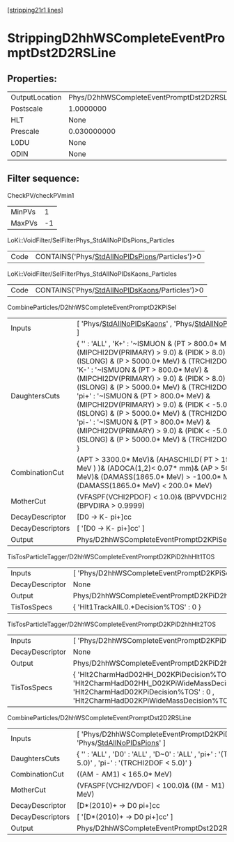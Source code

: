 [[stripping21r1 lines]](./stripping21r1-index)

# StrippingD2hhWSCompleteEventPromptDst2D2RSLine

## Properties:

|                |                                                      |
|----------------|------------------------------------------------------|
| OutputLocation | Phys/D2hhWSCompleteEventPromptDst2D2RSLine/Particles |
| Postscale      | 1.0000000                                            |
| HLT            | None                                                 |
| Prescale       | 0.030000000                                          |
| L0DU           | None                                                 |
| ODIN           | None                                                 |

## Filter sequence:

CheckPV/checkPVmin1

|        |     |
|--------|-----|
| MinPVs | 1   |
| MaxPVs | -1  |

LoKi::VoidFilter/SelFilterPhys_StdAllNoPIDsPions_Particles

|      |                                                                                                      |
|------|------------------------------------------------------------------------------------------------------|
| Code | CONTAINS('Phys/[StdAllNoPIDsPions](./stripping21r1-commonparticles-stdallnopidspions)/Particles')\>0 |

LoKi::VoidFilter/SelFilterPhys_StdAllNoPIDsKaons_Particles

|      |                                                                                                      |
|------|------------------------------------------------------------------------------------------------------|
| Code | CONTAINS('Phys/[StdAllNoPIDsKaons](./stripping21r1-commonparticles-stdallnopidskaons)/Particles')\>0 |

CombineParticles/D2hhWSCompleteEventPromptD2KPiSel

|                  |                                                                                                                                                                                                                                                                                                                                                                                                                                                                                                                                                                                                        |
|------------------|--------------------------------------------------------------------------------------------------------------------------------------------------------------------------------------------------------------------------------------------------------------------------------------------------------------------------------------------------------------------------------------------------------------------------------------------------------------------------------------------------------------------------------------------------------------------------------------------------------|
| Inputs           | [ 'Phys/[StdAllNoPIDsKaons](./stripping21r1-commonparticles-stdallnopidskaons)' , 'Phys/[StdAllNoPIDsPions](./stripping21r1-commonparticles-stdallnopidspions)' ]                                                                                                                                                                                                                                                                                                                                                                                                                                    |
| DaughtersCuts    | { '' : 'ALL' , 'K+' : '~ISMUON & (PT \> 800.0\* MeV) & (MIPCHI2DV(PRIMARY) \> 9.0) & (PIDK \> 8.0) & (ISLONG) & (P \> 5000.0\* MeV) & (TRCHI2DOF \< 3.0)' , 'K-' : '~ISMUON & (PT \> 800.0\* MeV) & (MIPCHI2DV(PRIMARY) \> 9.0) & (PIDK \> 8.0) & (ISLONG) & (P \> 5000.0\* MeV) & (TRCHI2DOF \< 3.0)' , 'pi+' : '~ISMUON & (PT \> 800.0\* MeV) & (MIPCHI2DV(PRIMARY) \> 9.0) & (PIDK \< -5.0) & (ISLONG) & (P \> 5000.0\* MeV) & (TRCHI2DOF \< 3.0)' , 'pi-' : '~ISMUON & (PT \> 800.0\* MeV) & (MIPCHI2DV(PRIMARY) \> 9.0) & (PIDK \< -5.0) & (ISLONG) & (P \> 5000.0\* MeV) & (TRCHI2DOF \< 3.0)' } |
| CombinationCut   | (APT \> 3300.0\* MeV)& (AHASCHILD( PT \> 1500.0\* MeV ) )& (ADOCA(1,2)\< 0.07\* mm)& (AP \> 5000.0\* MeV)& (DAMASS(1865.0\* MeV) \> -100.0\* MeV)& (DAMASS(1865.0\* MeV) \< 200.0\* MeV)                                                                                                                                                                                                                                                                                                                                                                                                               |
| MotherCut        | (VFASPF(VCHI2PDOF) \< 10.0)& (BPVVDCHI2 \> 40.0)& (BPVDIRA \> 0.9999)                                                                                                                                                                                                                                                                                                                                                                                                                                                                                                                                  |
| DecayDescriptor  | [D0 -\> K- pi+]cc                                                                                                                                                                                                                                                                                                                                                                                                                                                                                                                                                                                    |
| DecayDescriptors | [ '[D0 -\> K- pi+]cc' ]                                                                                                                                                                                                                                                                                                                                                                                                                                                                                                                                                                            |
| Output           | Phys/D2hhWSCompleteEventPromptD2KPiSel/Particles                                                                                                                                                                                                                                                                                                                                                                                                                                                                                                                                                       |

TisTosParticleTagger/D2hhWSCompleteEventPromptD2KPiD2hhHlt1TOS

|                 |                                                          |
|-----------------|----------------------------------------------------------|
| Inputs          | [ 'Phys/D2hhWSCompleteEventPromptD2KPiSel' ]           |
| DecayDescriptor | None                                                     |
| Output          | Phys/D2hhWSCompleteEventPromptD2KPiD2hhHlt1TOS/Particles |
| TisTosSpecs     | { 'Hlt1TrackAllL0.\*Decision%TOS' : 0 }                  |

TisTosParticleTagger/D2hhWSCompleteEventPromptD2KPiD2hhHlt2TOS

|                 |                                                                                                                                                                                           |
|-----------------|-------------------------------------------------------------------------------------------------------------------------------------------------------------------------------------------|
| Inputs          | [ 'Phys/D2hhWSCompleteEventPromptD2KPiD2hhHlt1TOS' ]                                                                                                                                    |
| DecayDescriptor | None                                                                                                                                                                                      |
| Output          | Phys/D2hhWSCompleteEventPromptD2KPiD2hhHlt2TOS/Particles                                                                                                                                  |
| TisTosSpecs     | { 'Hlt2CharmHadD02HH_D02KPiDecision%TOS' : 0 , 'Hlt2CharmHadD02HH_D02KPiWideMassDecision%TOS' : 0 , 'Hlt2CharmHadD02KPiDecision%TOS' : 0 , 'Hlt2CharmHadD02KPiWideMassDecision%TOS' : 0 } |

CombineParticles/D2hhWSCompleteEventPromptDst2D2RSLine

|                  |                                                                                                                                        |
|------------------|----------------------------------------------------------------------------------------------------------------------------------------|
| Inputs           | [ 'Phys/D2hhWSCompleteEventPromptD2KPiD2hhHlt2TOS' , 'Phys/[StdAllNoPIDsPions](./stripping21r1-commonparticles-stdallnopidspions)' ] |
| DaughtersCuts    | { '' : 'ALL' , 'D0' : 'ALL' , 'D~0' : 'ALL' , 'pi+' : '(TRCHI2DOF \< 5.0)' , 'pi-' : '(TRCHI2DOF \< 5.0)' }                            |
| CombinationCut   | ((AM - AM1) \< 165.0\* MeV)                                                                                                            |
| MotherCut        | (VFASPF(VCHI2/VDOF) \< 100.0)& ((M - M1) \< 160.0\* MeV)                                                                               |
| DecayDescriptor  | [D\*(2010)+ -\> D0 pi+]cc                                                                                                            |
| DecayDescriptors | [ '[D\*(2010)+ -\> D0 pi+]cc' ]                                                                                                    |
| Output           | Phys/D2hhWSCompleteEventPromptDst2D2RSLine/Particles                                                                                   |
